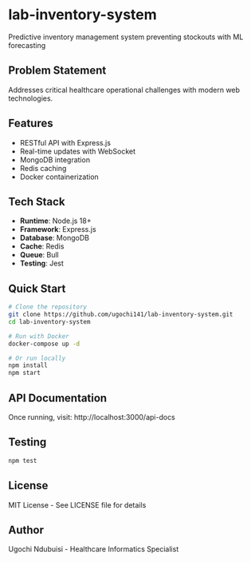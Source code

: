 # lab-inventory-system

Predictive inventory management system preventing stockouts with ML forecasting

## Problem Statement
Addresses critical healthcare operational challenges with modern web technologies.

## Features
- RESTful API with Express.js
- Real-time updates with WebSocket
- MongoDB integration
- Redis caching
- Docker containerization

## Tech Stack
- **Runtime**: Node.js 18+
- **Framework**: Express.js
- **Database**: MongoDB
- **Cache**: Redis
- **Queue**: Bull
- **Testing**: Jest

## Quick Start

```bash
# Clone the repository
git clone https://github.com/ugochi141/lab-inventory-system.git
cd lab-inventory-system

# Run with Docker
docker-compose up -d

# Or run locally
npm install
npm start
```

## API Documentation
Once running, visit: http://localhost:3000/api-docs

## Testing
```bash
npm test
```

## License
MIT License - See LICENSE file for details

## Author
Ugochi Ndubuisi - Healthcare Informatics Specialist
